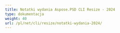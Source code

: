 ```yaml
---
title: Notatki wydania Aspose.PSD CLI Resize - 2024
type: dokumentacja
weight: 40
url: /pl/net/cli/resize/notatki-wydania-2024/
---
```


